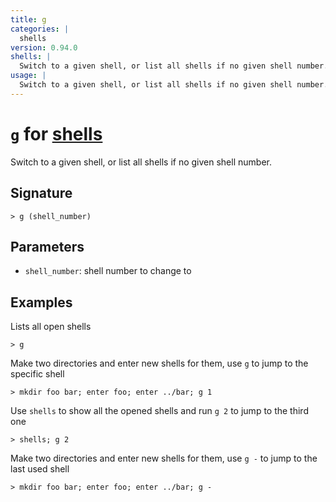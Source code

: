 ```yaml
---
title: g
categories: |
  shells
version: 0.94.0
shells: |
  Switch to a given shell, or list all shells if no given shell number.
usage: |
  Switch to a given shell, or list all shells if no given shell number.
---
```


# `g` for [shells](/commands/categories/shells.md)

<div class='command-title'>Switch to a given shell, or list all shells if no given shell number.</div>

## Signature

```> g (shell_number)```

## Parameters

 -  `shell_number`: shell number to change to

## Examples

Lists all open shells
```nu
> g

```

Make two directories and enter new shells for them, use `g` to jump to the specific shell
```nu
> mkdir foo bar; enter foo; enter ../bar; g 1

```

Use `shells` to show all the opened shells and run `g 2` to jump to the third one
```nu
> shells; g 2

```

Make two directories and enter new shells for them, use `g -` to jump to the last used shell
```nu
> mkdir foo bar; enter foo; enter ../bar; g -

```
